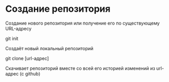 # Создание репозитория

Создание нового репозитория или получение его по существующему URL-адресу

git init

Создаёт новый локальный репозиторий

git clone [url-адрес]

Скачивает репозиторий вместе со всей его историей изменений из url-адрес (с github)
